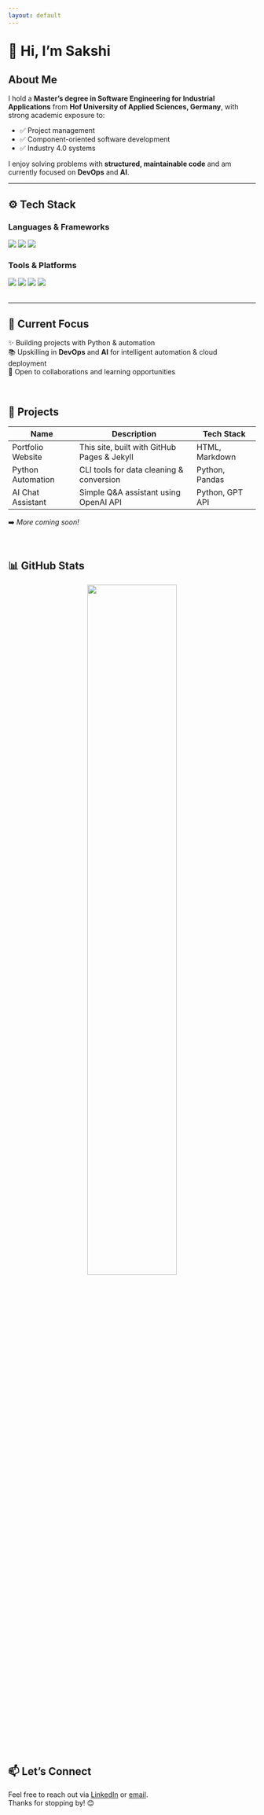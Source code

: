 ```yaml
---
layout: default
---
```


<h1 style="margin-top: 2rem;">👋 Hi, I’m Sakshi</h1>

## About Me

I hold a **Master’s degree in Software Engineering for Industrial Applications** from **Hof University of Applied Sciences, Germany**, with strong academic exposure to:

- ✅ Project management  
- ✅ Component-oriented software development  
- ✅ Industry 4.0 systems  

I enjoy solving problems with **structured, maintainable code** and am currently focused on **DevOps** and **AI**.

---

## ⚙️ Tech Stack

### Languages & Frameworks  
<div align="left">
  <img src="https://img.shields.io/badge/Python-3776AB?style=flat&logo=python&logoColor=white" />
  <img src="https://img.shields.io/badge/HTML5-E34F26?style=flat&logo=html5&logoColor=white" />
  <img src="https://img.shields.io/badge/CSS3-1572B6?style=flat&logo=css3&logoColor=white" />
</div>

### Tools & Platforms  
<div align="left">
  <img src="https://img.shields.io/badge/Git-F05032?style=flat&logo=git&logoColor=white" />
  <img src="https://img.shields.io/badge/GitHub-181717?style=flat&logo=github&logoColor=white" />
  <img src="https://img.shields.io/badge/VS%20Code-007ACC?style=flat&logo=visual-studio-code&logoColor=white" />
  <img src="https://img.shields.io/badge/Jira-0052CC?style=flat&logo=jira&logoColor=white" />
</div>
<br>

---
## 🚀 Current Focus

✨ Building projects with Python & automation  
📚 Upskilling in **DevOps** and **AI** for intelligent automation & cloud deployment  
🤝 Open to collaborations and learning opportunities

<br>

## 📂 Projects

| Name                  | Description                                                       | Tech Stack        |
|-----------------------|-------------------------------------------------------------------|-------------------|
| Portfolio Website     | This site, built with GitHub Pages & Jekyll                      | HTML, Markdown    |
| Python Automation     | CLI tools for data cleaning & conversion                         | Python, Pandas    |
| AI Chat Assistant     | Simple Q&A assistant using OpenAI API                            | Python, GPT API   |

➡️ *More coming soon!*

<br>

## 📊 GitHub Stats

<p align="center">
  <img src="https://github-readme-stats.vercel.app/api?username=sjain2580&show_icons=true&theme=default&hide_title=true" width="60%" />
</p>

<br>

## 📫 Let’s Connect

Feel free to reach out via [LinkedIn](https://www.linkedin.com/in/sjain04/) or [email](mailto:sjain040395@gmail.com).  
Thanks for stopping by! 😊
